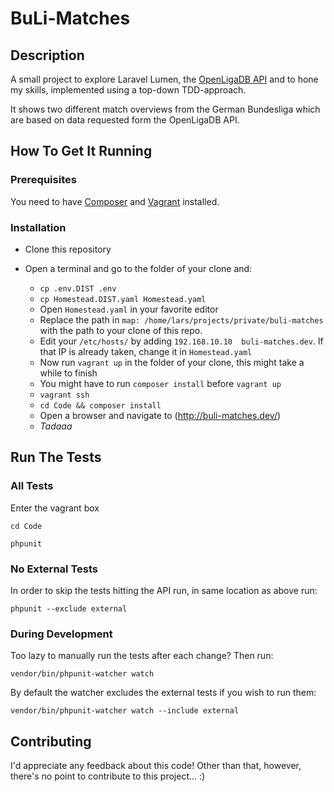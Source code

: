 # BuLi-Matches

## Description
A small project to explore Laravel Lumen, the [OpenLigaDB API](https://www.openligadb.de/) and to hone my skills,
implemented using a top-down TDD-approach.

It shows two different match overviews from the German Bundesliga which are based on data requested form the OpenLigaDB API.

## How To Get It Running

### Prerequisites
You need to have [Composer](https://getcomposer.org/) and [Vagrant](https://www.vagrantup.com/) installed.

### Installation

- Clone this repository
- Open a terminal and go to the folder of your clone and:

    - `cp .env.DIST .env`
    - `cp Homestead.DIST.yaml Homestead.yaml`
    - Open `Homestead.yaml` in your favorite editor
    - Replace the path in `map: /home/lars/projects/private/buli-matches` with the path to your clone of this repo.
    - Edit your `/etc/hosts/` by adding `192.168.10.10	buli-matches.dev`. If that IP is already taken, change it in `Homestead.yaml`
    - Now run `vagrant up` in the folder of your clone, this might take a while to finish
    - You might have to run `composer install` before `vagrant up`
    - `vagrant ssh`
    - `cd Code && composer install`
    - Open a browser and navigate to (http://buli-matches.dev/)
    - *Tadaaa*
    
## Run The Tests

### All Tests
Enter the vagrant box

`cd Code`

`phpunit`

### No External Tests
In order to skip the tests hitting the API run, in same location as above run:

`phpunit --exclude external`

### During Development
 Too lazy to manually run the tests after each change? Then run:
 
 `vendor/bin/phpunit-watcher watch`
 
 By default the watcher excludes the external tests if you wish to run them:
 
 `vendor/bin/phpunit-watcher watch --include external`
 
## Contributing
I'd appreciate any feedback about this code! Other than that, however, there's no point to contribute to this project... :)
